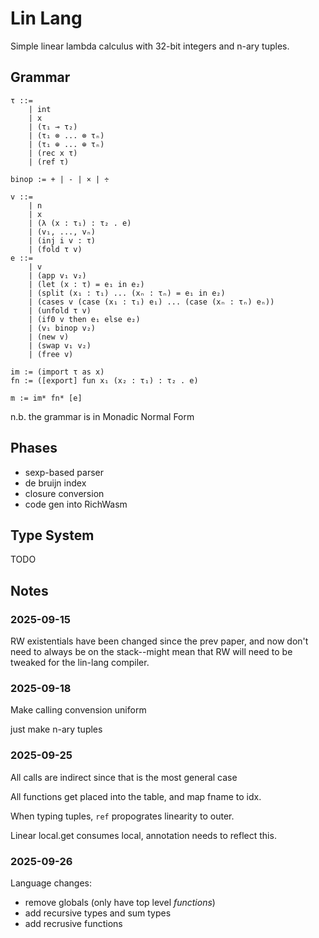 # Lin Lang

Simple linear lambda calculus with 32-bit integers and n-ary tuples.

## Grammar

```
τ ::=
    | int
    | x
    | (τ₁ ⊸ τ₂)
    | (τ₁ ⊗ ... ⊗ τₙ)
    | (τ₁ ⊕ ... ⊕ τₙ)
    | (rec x τ)
    | (ref τ)

binop := + | - | × | ÷

v ::=
    | n
    | x
    | (λ (x : τ₁) : τ₂ . e)
    | (v₁, ..., vₙ)
    | (inj i v : τ)
    | (fold τ v)
e ::=
    | v
    | (app v₁ v₂)
    | (let (x : τ) = e₁ in e₂)
    | (split (x₁ : τ₁) ... (xₙ : τₙ) = e₁ in e₂)
    | (cases v (case (x₁ : τ₁) e₁) ... (case (xₙ : τₙ) eₙ))
    | (unfold τ v)
    | (if0 v then e₁ else e₂)
    | (v₁ binop v₂)
    | (new v)
    | (swap v₁ v₂)
    | (free v)

im := (import τ as x)
fn := ([export] fun x₁ (x₂ : τ₁) : τ₂ . e)

m := im* fn* [e]
```

n.b. the grammar is in Monadic Normal Form

## Phases

- sexp-based parser
- de bruijn index
- closure conversion
- code gen into RichWasm

## Type System

TODO

## Notes

### 2025-09-15

RW existentials have been changed since the prev paper, and now don't need to always be on the
stack--might mean that RW will need to be tweaked for the lin-lang compiler.

### 2025-09-18

Make calling convension uniform

just make n-ary tuples

### 2025-09-25

All calls are indirect since that is the most general case

All functions get placed into the table, and map fname to idx.

When typing tuples, `ref` propogrates linearity to outer.

Linear local.get consumes local, annotation needs to reflect this.

### 2025-09-26

Language changes:
- remove globals (only have top level *functions*)
- add recursive types and sum types
- add recrusive functions

